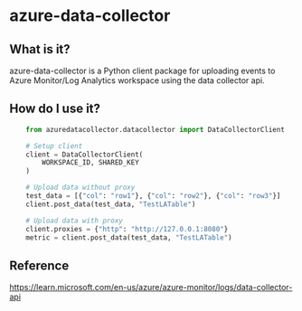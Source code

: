 # azure-data-collector

## What is it?

azure-data-collector is a Python client package for uploading events to Azure Monitor/Log Analytics workspace using the data collector api.

## How do I use it?

```python
    from azuredatacollector.datacollector import DataCollectorClient

    # Setup client
    client = DataCollectorClient(
        WORKSPACE_ID, SHARED_KEY
    )

    # Upload data without proxy
    test_data = [{"col": "row1"}, {"col": "row2"}, {"col": "row3"}]
    client.post_data(test_data, "TestLATable")

    # Upload data with proxy
    client.proxies = {"http": "http://127.0.0.1:8080"}
    metric = client.post_data(test_data, "TestLATable")
```

## Reference
https://learn.microsoft.com/en-us/azure/azure-monitor/logs/data-collector-api
